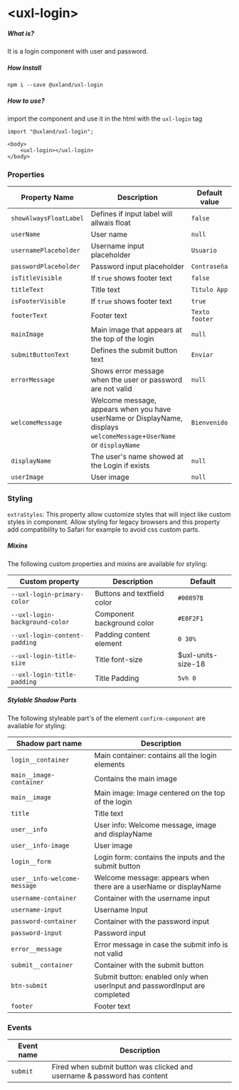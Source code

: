 # \<uxl-login\>

##### What is?

It is a login component with user and password.

##### How Install

```
npm i --save @uxland/uxl-login
```

##### How to use?

import the component and use it in the html with the `uxl-login` tag

```
import "@uxland/uxl-login";

<body>
    <uxl-login></uxl-login>
</body>
```


### Properties
  
  | Property Name | Description | Default value |
  | --------------| ------------|---------------|
  | `showAlwaysFloatLabel` | Defines if input label will allwais float | `false` |
  | `userName` | User name | `null` |
  | `usernamePlaceholder`| Username input placeholder | `Usuario` |
  | `passwordPlaceholder` | Password input placeholder | `Contraseña`|
  | `isTitleVisible` | If `true` shows footer text | `false` |
  | `titleText` | Title text | `Titulo App` |
  | `isFooterVisible` | If `true` shows footer text | `true` |
  | `footerText` | Footer text | `Texto footer` |
  | `mainImage` | Main image that appears at the top of the login | `null` |
  | `submitButtonText` | Defines the submit button text | `Enviar` |
  | `errorMessage` | Shows error message when the user or password are not valid | `null` |
  | `welcomeMessage` | Welcome message, appears when you have userName or DisplayName, displays `welcomeMessage`+`UserName`  or  `displayName` | `Bienvenido` |
  | `displayName` | The user's name showed at the Login if exists | `null` |
  | `userImage` |  User image |`null` |

### Styling

 `extraStyles`: This property allow customize styles that will inject like custom styles in component. Allow styling for legacy browsers and this property add compatibility to Safari for example to avoid css custom parts.

##### Mixins

The following custom properties and mixins are available for styling:

| Custom property | Description | Default |
| --- | --- | --- |
| `--uxl-login-primary-color` | Buttons and textfield color | `#00897B` |
| `--uxl-login-background-color` | Component background color | `#E0F2F1` |
| `--uxl-login-content-padding` | Padding content element | `0 30%` |
| `--uxl-login-title-size` | Title font-size | $uxl-units-size-18 |
| `--uxl-login-title-padding` | Title Padding | `5vh 0` |


##### Stylable Shadow Parts

The following styleable part's of the element `confirm-component` are available for styling:

| Shadow part name                       | Description                             |
|------------------|------------------|
| `login__container` | Main container: contains all the login elements|
| `main__image-container` | Contains the main image |
| `main__image` | Main image: Image centered on the top of the login |
| `title`| Title text |
| `user__info ` | User info: Welcome message, image and displayName |
| `user__info-image `| User image |
| `login__form `| Login form: contains the inputs and the submit button |
| `user__info-welcome-message `| Welcome message: appears when there are a userName or displayName |
| `username-container `| Container with the username input|
| `username-input `| Username Input |
| `password-container `| Container with the password input|
| `password-input`| Password input |
| `error__message `| Error message in case the submit info is not valid |
| `submit__container `| Container with the submit button |
| `btn-submit`| Submit button: enabled only when userInput and passwordInput are completed |
| `footer`| Footer text |



### Events

| Event name | Description |
|------------|-------------|
| `submit` | Fired when submit button was clicked and username & password has content |
